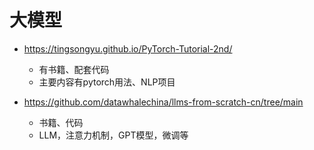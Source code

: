 

# 大模型
- https://tingsongyu.github.io/PyTorch-Tutorial-2nd/
  - 有书籍、配套代码
  - 主要内容有pytorch用法、NLP项目

- https://github.com/datawhalechina/llms-from-scratch-cn/tree/main
  - 书籍、代码
  - LLM，注意力机制，GPT模型，微调等
